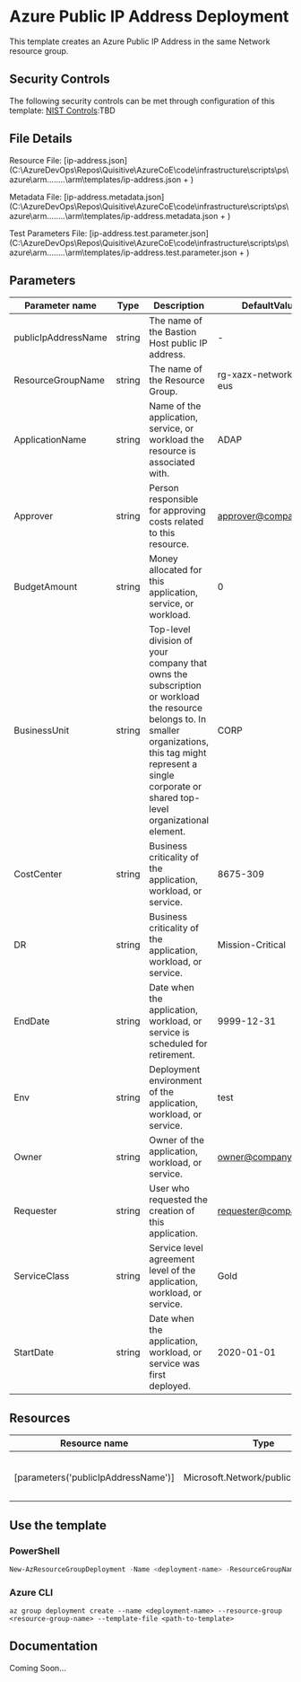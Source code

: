 # Azure Public IP Address Deployment

This template creates an Azure Public IP Address in the same Network resource group.

## Security Controls

The following security controls can be met through configuration of this template:
      [NIST Controls](security-controls.md):TBD

## File Details

Resource File: [ip-address.json](C:\AzureDevOps\Repos\Quisitive\AzureCoE\code\infrastructure\scripts\ps\azure\arm\..\..\..\..\arm\templates/ip-address.json + )

Metadata File: [ip-address.metadata.json](C:\AzureDevOps\Repos\Quisitive\AzureCoE\code\infrastructure\scripts\ps\azure\arm\..\..\..\..\arm\templates/ip-address.metadata.json + )

Test Parameters File: [ip-address.test.parameter.json](C:\AzureDevOps\Repos\Quisitive\AzureCoE\code\infrastructure\scripts\ps\azure\arm\..\..\..\..\arm\templates/ip-address.test.parameter.json + )

## Parameters

Parameter name | Type | Description | DefaultValue
-------------- | ---- | ----------- | ------------
publicIpAddressName | string | The name of the Bastion Host public IP address. | -
ResourceGroupName | string | The name of the Resource Group. | rg-xazx-network-dev-eus
ApplicationName | string | Name of the application, service, or workload the resource is associated with. | ADAP
Approver       | string | Person responsible for approving costs related to this resource. | approver@company.org
BudgetAmount   | string | Money allocated for this application, service, or workload. | 0
BusinessUnit   | string | Top-level division of your company that owns the subscription or workload the resource belongs to. In smaller organizations, this tag might represent a single corporate or shared top-level organizational element. | CORP
CostCenter     | string | Business criticality of the application, workload, or service. | 8675-309
DR             | string | Business criticality of the application, workload, or service. | Mission-Critical
EndDate        | string | Date when the application, workload, or service is scheduled for retirement. | 9999-12-31
Env            | string | Deployment environment of the application, workload, or service. | test
Owner          | string | Owner of the application, workload, or service. | owner@company.org
Requester      | string | User who requested the creation of this application. | requester@company.org
ServiceClass   | string | Service level agreement level of the application, workload, or service. | Gold
StartDate      | string | Date when the application, workload, or service was first deployed. | 2020-01-01

## Resources

Resource name | Type | ApiVersion
------------- | ---- | ----------
              |      |
              |      |
              |      |
              |      |
[parameters('publicIpAddressName')] | Microsoft.Network/publicIpAddresses | 2019-02-01
              |      |
              |      |
              |      |

## Use the template

### PowerShell

```powershell
New-AzResourceGroupDeployment -Name <deployment-name> -ResourceGroupName <resource-group-name> -TemplateFile <path-to-template>
```

### Azure CLI

```text
az group deployment create --name <deployment-name> --resource-group <resource-group-name> --template-file <path-to-template>
```

## Documentation

Coming Soon...
